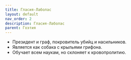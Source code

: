 ```yaml
---
title: Гласия-Лаболас
layout: default
nav_order: 2
description: Гласия-Лаболас
parent: Гоэтия
---
```


- Президент и граф, покровитель убийц и насильников.
- Является как собака с крыльями грифона.
- Обучает всем наукам, но склоняет к кровопролитию.
